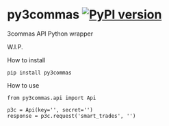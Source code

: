 # py3commas [![PyPI version](https://badge.fury.io/py/py3commas.svg)](https://badge.fury.io/py/py3commas)
3commas API Python wrapper

W.I.P.

How to install 

    pip install py3commas


How to use

    from py3commas.api import Api

    p3c = Api(key='', secret='')
    response = p3c.request('smart_trades', '')